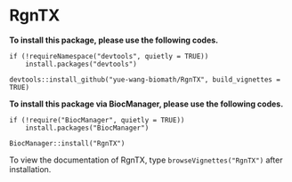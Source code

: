 # RgnTX

**To install this package, please use the following codes.**
```
if (!requireNamespace("devtools", quietly = TRUE))
    install.packages("devtools")

devtools::install_github("yue-wang-biomath/RgnTX", build_vignettes = TRUE)
```

**To install this package via BiocManager, please use the following codes.**
```
if (!require("BiocManager", quietly = TRUE))
    install.packages("BiocManager")

BiocManager::install("RgnTX")

```

To view the documentation of RgnTX, type `browseVignettes("RgnTX")` after installation.
